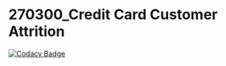 # 270300_Credit Card Customer Attrition

[![Codacy Badge](https://app.codacy.com/project/badge/Grade/4b57ab60542b401b9662b46fe49a0e30)](https://www.codacy.com/gh/NitinTyagi019/270300_Project3__Submission/dashboard?utm_source=github.com&amp;utm_medium=referral&amp;utm_content=NitinTyagi019/270300_Project3__Submission&amp;utm_campaign=Badge_Grade)
